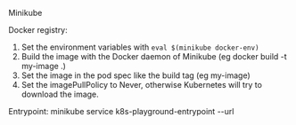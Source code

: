 Minikube

Docker registry: 
1. Set the environment variables with `eval $(minikube docker-env)`
2. Build the image with the Docker daemon of Minikube (eg docker build -t my-image .)
3. Set the image in the pod spec like the build tag (eg my-image)
4. Set the imagePullPolicy to Never, otherwise Kubernetes will try to download the image.


Entrypoint: minikube service k8s-playground-entrypoint --url